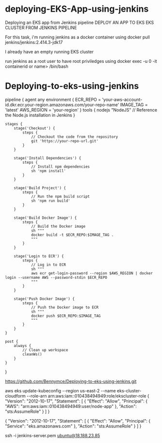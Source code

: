 # deploying-EKS-App-using-jenkins
Deploying an EKS app from Jenkins pipeline 
DEPLOY AN APP TO EKS EKS CLUSTER FROM JENKINS PIPELINE


For this task, i'm running jenkins as a docker container using 
docker pull jenkins/jenkins:2.414.3-jdk17

I already have an empty running EKS cluster 

run jenkins as a root user to have root priviledges using docker exec -u 0 -it
containerid or name> /bin/bash
# Deploying-to-eks-using-jenkins
pipeline {
    agent any
    environment {
        ECR_REPO = 'your-aws-account-id.dkr.ecr.your-region.amazonaws.com/your-repo-name'
        IMAGE_TAG = 'latest'
        AWS_REGION = 'your-region'
    }
    tools {
        nodejs "NodeJS"  // Reference the Node.js installation in Jenkins
    }

    stages {
        stage('Checkout') {
            steps {
                // Checkout the code from the repository
                git 'https://your-repo-url.git'
            }
        }

        stage('Install Dependencies') {
            steps {
                // Install npm dependencies
                sh 'npm install'
            }
        }

        stage('Build Project') {
            steps {
                // Run the npm build script
                sh 'npm run build'
            }
        }

        stage('Build Docker Image') {
            steps {
                // Build the Docker image
                sh """
                docker build -t $ECR_REPO:$IMAGE_TAG .
                """
            }
        }

        stage('Login to ECR') {
            steps {
                // Log in to ECR
                sh """
                aws ecr get-login-password --region $AWS_REGION | docker login --username AWS --password-stdin $ECR_REPO
                """
            }
        }

        stage('Push Docker Image') {
            steps {
                // Push the Docker image to ECR
                sh """
                docker push $ECR_REPO:$IMAGE_TAG
                """
            }
        }
    }

    post {
        always {
            // Clean up workspace
            cleanWs()
        }
    }
}



https://github.com/Bennymce/Deploying-to-eks-using-jenkins.git



aws eks update-kubeconfig --region us-east-2 --name eks-cluster-cloudform --role-arn arn:aws:iam::010438494949:role/ekscluster-role
{
  "Version": "2012-10-17",
  "Statement": [
    {
      "Effect": "Allow",
      "Principal": {
        "AWS": "arn:aws:iam::010438494949:user/node-app"
      },
      "Action": "sts:AssumeRole"
    }
  ]
}



{
    "Version": "2012-10-17",
    "Statement": [
        {
            "Effect": "Allow",
            "Principal": {
                "Service": "eks.amazonaws.com"
            },
            "Action": "sts:AssumeRole"
        }
    ]
}



ssh -i jenkins-server.pem ubuntu@18.188.23.85
